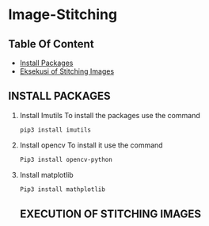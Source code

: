 # Image-Stitching

## Table Of Content
- [Install Packages](#Install-Packages)
- [Eksekusi of Stitching Images](Eksekusi-Of-Stitching-Images)

## INSTALL PACKAGES

1. Install Imutils
   To install the packages use the command
   ```bash
   pip3 install imutils
   ```
2. Install opencv
   To install it use the command
   ```bash
   Pip3 install opencv-python
   ```
3. Install matplotlib
   ```bash
   Pip3 install mathplotlib
   ```

   ## EXECUTION OF STITCHING IMAGES
